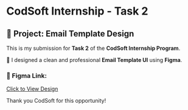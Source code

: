 # CodSoft Internship - Task 2

## 💼 Project: Email Template Design

This is my submission for **Task 2** of the **CodSoft Internship Program**.

📌 I designed a clean and professional **Email Template UI** using **Figma**.

### 🔗 Figma Link:
[Click to View Design](https://www.figma.com/design/10YJmeHAHh2ZIEVOMgUg46/Basketball-Scoreboard--Copy-?node-id=147323-3&m=dev&t=syGuewkMQrv5dgdg-1)

Thank you CodSoft for this opportunity!
